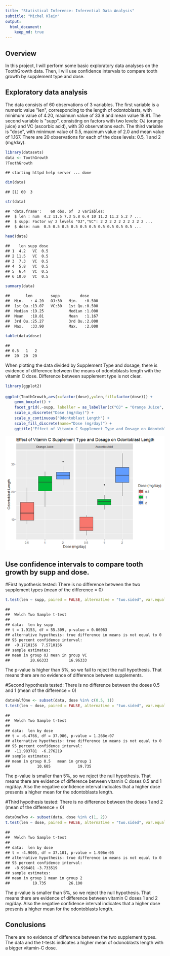 ```yaml
---
title: "Statistical Inference: Inferential Data Analysis"
subtitle: "Michel Klein"
output: 
  html_document:
    keep_md: true
---
```

## Overview

In this project, I will perform some basic exploratory data analyses on the ToothGrowth data. Then, I will use confidence intervals to compare tooth growth by supplement type and dose.


## Exploratory data analysis

The data consists of 60 observations of 3 variables. The first variable is a numeric value "len", corresponding to the length of odontoblasts, with minimum value of 4.20, maximum value of 33.9 and mean value 18.81. The second variable is "supp", consisting on factors with two levels: OJ (orange juice) and VC (ascorbic acid), with 30 observations each. The third variable is "dose", with minimum value of 0.5, maximum value of 2.0 and mean value of 1.167. There are 20 observations for each of the dose levels: 0.5, 1 and 2 (mg/day).


```r
library(datasets)
data <- ToothGrowth
?ToothGrowth
```

```
## starting httpd help server ... done
```

```r
dim(data)
```

```
## [1] 60  3
```

```r
str(data)
```

```
## 'data.frame':	60 obs. of  3 variables:
##  $ len : num  4.2 11.5 7.3 5.8 6.4 10 11.2 11.2 5.2 7 ...
##  $ supp: Factor w/ 2 levels "OJ","VC": 2 2 2 2 2 2 2 2 2 2 ...
##  $ dose: num  0.5 0.5 0.5 0.5 0.5 0.5 0.5 0.5 0.5 0.5 ...
```

```r
head(data)
```

```
##    len supp dose
## 1  4.2   VC  0.5
## 2 11.5   VC  0.5
## 3  7.3   VC  0.5
## 4  5.8   VC  0.5
## 5  6.4   VC  0.5
## 6 10.0   VC  0.5
```

```r
summary(data)
```

```
##       len        supp         dose      
##  Min.   : 4.20   OJ:30   Min.   :0.500  
##  1st Qu.:13.07   VC:30   1st Qu.:0.500  
##  Median :19.25           Median :1.000  
##  Mean   :18.81           Mean   :1.167  
##  3rd Qu.:25.27           3rd Qu.:2.000  
##  Max.   :33.90           Max.   :2.000
```

```r
table(data$dose)
```

```
## 
## 0.5   1   2 
##  20  20  20
```

When plotting the data divided by Supplement Type and dosage, there is evidence of difference between the means of odontoblasts length with the vitamin C dose. Difference between supplement type is not clear.


```r
library(ggplot2)

ggplot(ToothGrowth,aes(x=factor(dose),y=len,fill=factor(dose))) + 
    geom_boxplot() +
    facet_grid(.~supp, labeller = as_labeller(c("OJ" = "Orange Juice", "VC" = "Ascorbic Acid"))) +
    scale_x_discrete("Dose (mg/day)") +   
    scale_y_continuous("Odontoblast Length") +  
    scale_fill_discrete(name="Dose (mg/day)") + 
    ggtitle("Effect of Vitamin C Supplement Type and Dosage on Odontoblast Length")
```

![](Inferential_Data_analysis_files/figure-html/unnamed-chunk-2-1.png)<!-- -->



## Use confidence intervals to compare tooth growth by supp and dose.

#First hypothesis tested: There is no difference between the two supplement types (mean of the difference = 0)


```r
t.test(len ~ supp, paired = FALSE, alternative = "two.sided", var.equal = FALSE, data = data)
```

```
## 
## 	Welch Two Sample t-test
## 
## data:  len by supp
## t = 1.9153, df = 55.309, p-value = 0.06063
## alternative hypothesis: true difference in means is not equal to 0
## 95 percent confidence interval:
##  -0.1710156  7.5710156
## sample estimates:
## mean in group OJ mean in group VC 
##         20.66333         16.96333
```
The p-value is higher than 5%, so we fail to reject the null hypothesis. That means there are no evidence of difference between supplements.


#Second hypothesis tested: There is no difference between the doses 0.5 and 1 (mean of the difference = 0)


```r
dataHalfOne <- subset(data, dose %in% c(0.5, 1))
t.test(len ~ dose, paired = FALSE, alternative = "two.sided", var.equal = FALSE, data = dataHalfOne)
```

```
## 
## 	Welch Two Sample t-test
## 
## data:  len by dose
## t = -6.4766, df = 37.986, p-value = 1.268e-07
## alternative hypothesis: true difference in means is not equal to 0
## 95 percent confidence interval:
##  -11.983781  -6.276219
## sample estimates:
## mean in group 0.5   mean in group 1 
##            10.605            19.735
```
The p-value is smaller than 5%, so we reject the null hypothesis. That means there are evidence of difference between vitamin C doses 0.5 and 1 mg/day. Also the negative confidence interval indicates that a higher dose presents a higher mean for the odontoblasts length.



#Third hypothesis tested: There is no difference between the doses 1 and 2 (mean of the difference = 0)

```r
dataOneTwo <- subset(data, dose %in% c(1, 2))
t.test(len ~ dose, paired = FALSE, alternative = "two.sided", var.equal = FALSE, data = dataOneTwo)
```

```
## 
## 	Welch Two Sample t-test
## 
## data:  len by dose
## t = -4.9005, df = 37.101, p-value = 1.906e-05
## alternative hypothesis: true difference in means is not equal to 0
## 95 percent confidence interval:
##  -8.996481 -3.733519
## sample estimates:
## mean in group 1 mean in group 2 
##          19.735          26.100
```
The p-value is smaller than 5%, so we reject the null hypothesis. That means there are evidence of difference between vitamin C doses 1 and 2 mg/day. Also the negative confidence interval indicates that a higher dose presents a higher mean for the odontoblasts length.


## Conclusions

There are no evidence of difference between the two supplement types. The data and the t-tests indicates a higher mean of odonoblasts length with a bigger vitamin-C dose.
